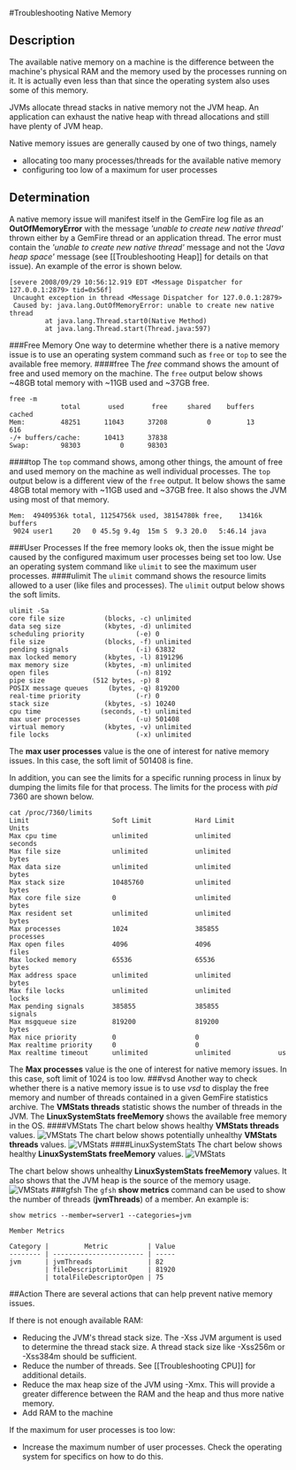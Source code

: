 #Troubleshooting Native Memory
## Description
The available native memory on a machine is the difference between the machine's physical RAM and the memory used by the processes running on it. It is actually even less than that since the operating system also uses some of this memory.

JVMs allocate thread stacks in native memory not the JVM heap. An application can exhaust the native heap with thread allocations and still have plenty of JVM heap.

Native memory issues are generally caused by one of two things, namely

* allocating too many processes/threads for the available native memory
* configuring too low of a maximum for user processes

## Determination
A native memory issue will manifest itself in the GemFire log file as an **OutOfMemoryError** with the message *'unable to create new native thread'* thrown either by a GemFire thread or an application thread. The error must contain the *'unable to create new native thread'* message and not the *'Java heap space'* message (see [[Troubleshooting Heap]] for details on that issue). An example of the error is shown below.

	[severe 2008/09/29 10:56:12.919 EDT <Message Dispatcher for 127.0.0.1:2879> tid=0x56f]
	 Uncaught exception in thread <Message Dispatcher for 127.0.0.1:2879>
	 Caused by: java.lang.OutOfMemoryError: unable to create new native thread
	         at java.lang.Thread.start0(Native Method)
	         at java.lang.Thread.start(Thread.java:597)

###Free Memory
One way to determine whether there is a native memory issue is to use an operating system command such as `free` or `top` to see the available free memory.
####free
The *free* command shows the amount of free and used memory on the machine. The `free` output below shows ~48GB total memory with ~11GB used and ~37GB free.

	free -m
	             total       used       free     shared    buffers     cached
	Mem:         48251      11043      37208          0         13        616
	-/+ buffers/cache:      10413      37838
	Swap:        98303          0      98303

####top
The `top` command shows, among other things, the amount of free and used memory on the machine as well individual processes. The `top` output below is a different view of the `free` output. It below shows the same 48GB total memory with ~11GB used and ~37GB free. It also shows the JVM using most of that memory.

	Mem:  49409536k total, 11254756k used, 38154780k free,    13416k buffers
	 9024 user1     20   0 45.5g 9.4g  15m S  9.3 20.0   5:46.14 java               
###User Processes
If the free memory looks ok, then the issue might be caused by the configured maximum user processes being set too low. Use an operating system command like `ulimit` to see the maximum user processes. 
####ulimit
The `ulimit` command shows the resource limits allowed to a user (like files and processes). The `ulimit` output below shows the soft limits.

	ulimit -Sa
	core file size          (blocks, -c) unlimited
	data seg size           (kbytes, -d) unlimited
	scheduling priority             (-e) 0
	file size               (blocks, -f) unlimited
	pending signals                 (-i) 63832
	max locked memory       (kbytes, -l) 8191296
	max memory size         (kbytes, -m) unlimited
	open files                      (-n) 8192
	pipe size            (512 bytes, -p) 8
	POSIX message queues     (bytes, -q) 819200
	real-time priority              (-r) 0
	stack size              (kbytes, -s) 10240
	cpu time               (seconds, -t) unlimited
	max user processes              (-u) 501408
	virtual memory          (kbytes, -v) unlimited
	file locks                      (-x) unlimited

The **max user processes** value is the one of interest for native memory issues. In this case, the soft limit of 501408 is fine.

In addition, you can see the limits for a specific running process in linux by dumping the limits file for that process. The limits for the process with *pid* 7360 are shown below.

	cat /proc/7360/limits
	Limit                     Soft Limit           Hard Limit           Units     
	Max cpu time              unlimited            unlimited            seconds   
	Max file size             unlimited            unlimited            bytes     
	Max data size             unlimited            unlimited            bytes     
	Max stack size            10485760             unlimited            bytes     
	Max core file size        0                    unlimited            bytes     
	Max resident set          unlimited            unlimited            bytes     
	Max processes             1024                 385855               processes 
	Max open files            4096                 4096                 files     
	Max locked memory         65536                65536                bytes     
	Max address space         unlimited            unlimited            bytes     
	Max file locks            unlimited            unlimited            locks     
	Max pending signals       385855               385855               signals   
	Max msgqueue size         819200               819200               bytes     
	Max nice priority         0                    0                    
	Max realtime priority     0                    0                    
	Max realtime timeout      unlimited            unlimited            us        

The **Max processes** value is the one of interest for native memory issues. In this case, soft limit of 1024 is too low.
###vsd
Another way to check whether there is a native memory issue is to use *vsd* to display the free memory and number of threads contained in a given GemFire statistics archive. The **VMStats threads** statistic shows the number of threads in the JVM. The **LinuxSystemStats freeMemory** shows the available free memory in the OS.
####VMStats
The chart below shows healthy **VMStats threads** values.
![VMStats](images/troubleshooting_native_memory_image001.gif)
The chart below shows potentially unhealthy **VMStats threads** values.
![VMStats](images/troubleshooting_native_memory_image002.gif)
####LinuxSystemStats
The chart below shows healthy **LinuxSystemStats freeMemory** values.
![VMStats](images/troubleshooting_native_memory_image003.gif)

The chart below shows unhealthy **LinuxSystemStats freeMemory** values. It also shows that the JVM heap is the source of the memory usage.
![VMStats](images/troubleshooting_native_memory_image004.gif)
###gfsh
The `gfsh` **show metrics** command can be used to show the number of threads (**jvmThreads**) of a member. An example is:

	show metrics --member=server1 --categories=jvm
	
	Member Metrics
	
	Category |         Metric          | Value
	-------- | ----------------------- | -----
	jvm      | jvmThreads              | 82
	         | fileDescriptorLimit     | 81920
	         | totalFileDescriptorOpen | 75

##Action
There are several actions that can help prevent native memory issues.

If there is not enough available RAM:

* Reducing the JVM's thread stack size. The -Xss JVM argument is used to determine the thread stack size. A thread stack size like -Xss256m or -Xss384m should be sufficient.
* Reduce the number of threads. See [[Troubleshooting CPU]] for additional details.
* Reduce the max heap size of the JVM using -Xmx. This will provide a greater difference between the RAM and the heap and thus more native memory.
* Add RAM to the machine

If the maximum for user processes is too low:

* Increase the maximum number of user processes. Check the operating system for specifics on how to do this.